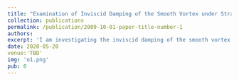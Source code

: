 ```yaml
---
title: "Examination of Inviscid Damping of the Smooth Vortex under Strain"
collection: publications
permalink: /publication/2009-10-01-paper-title-number-1
authors: 
excerpt: 'I am investigating the inviscid damping of the smooth vortex under strain using electron plasma.'
date: 2020-05-20
venue:'TBD'
img: 'o1.png'
pub: 0
---
```

